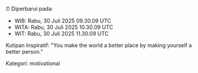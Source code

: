 ⏰ Diperbarui pada:
- WIB: Rabu, 30 Juli 2025 09.30.09 UTC
- WITA: Rabu, 30 Juli 2025 10.30.09 UTC
- WIT: Rabu, 30 Juli 2025 11.30.09 UTC

Kutipan Inspiratif:
"You make the world a better place by making yourself a better person."


Kategori: motivational


